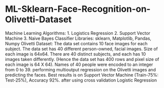 # ML-Sklearn-Face-Recognition-on-Olivetti-Dataset
Machine Learning Algorithms: 1. Logistics Regression 2. Support Vector Machine 3. Naive Bayes Classifier Libraries: sklearn, Matplotlib, Pandas, Numpy Olivetti Dataset: The data set contains 10 face images for each subject. The data set has 40 different person-owned, facial images. Size of each image is 64x64. There are 40 distinct subjects, and each has 10 images taken differently. (Hence the data set has 400 rows and pixel size of each image is 64 X 64). Names of 40 people were encoded to an integer from 0 to 39. performing multioutput regression on the Olivetti images and predicting the faces. Best results is on Support Vector Machine (Train-75%: Test-25%), Accuracy 92%. after using cross validation Logistic Regression 
